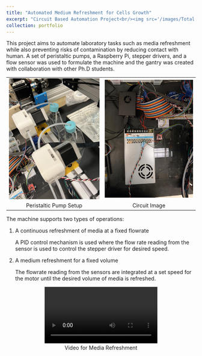```yaml
---
title: "Automated Medium Refreshment for Cells Growth"
excerpt: "Circuit Based Automation Project<br/><img src='/images/Total View.jpg' width = '300'>"
collection: portfolio
---
```

This project aims to automate laboratory tasks such as media refreshment while also preventing risks of contamination by reducing contact with human. 
A set of peristaltic pumps, a Raspberry Pi, stepper drivers, and a flow sensor was used to formulate the machine and the gantry was created with collaboration with other Ph.D students. 

<table style="width:100%; text-align:center; border: none;">
  <tr>
    <td style="border: none;">
      <img src='/images/Pump.jpg' width='300' alt='Peristaltic Pump Setup'/>
    </td>
    <td style="border: none;">
      <img src='/images/Circuit.jpg' width='300' alt='Circuit Image'/>
    </td>
  </tr>
  <tr>
    <td style="border: none;">
    Peristaltic Pump Setup</td>
    <td style="border: none;">
    Circuit Image</td>
  </tr>
</table>


The machine supports two types of operations:
1. A continuous refreshment of media at a fixed flowrate 

    A PID control mechanism is used where the flow rate reading from the sensor is used to control the stepper driver for desired speed. 

2. A medium refreshment for a fixed volume

    The flowrate reading from the sensors are integrated at a set speed for the motor until the desired volume of media is refreshed. 
<p align= "center">
    <video width="300" controls>
    <source src="/images/Media Refreshment.mp4" type="video/mp4">
    </video>
    <br>
    Video for Media Refreshment
</p>
